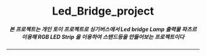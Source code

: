 # <div align=center> Led_Bridge_project </div>
##### <div align=center> 본 프로젝트는 개인 토이 프로젝트로 싱기버스에서 Led bridge Lamp 출력물 파츠르 이용해 RGB LED Strip 을 이용하여 스탠드등을 만들어보는 프로젝트이다 </div>
***
